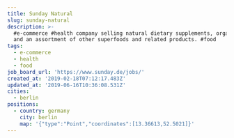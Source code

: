 ```yaml
---
title: Sunday Natural
slug: sunday-natural
description: >-
  #e-commerce #health company selling natural dietary supplements, organic teas,
  and an assortment of other superfoods and related products. #food
tags:
  - e-commerce
  - health
  - food
job_board_url: 'https://www.sunday.de/jobs/'
created_at: '2019-02-18T07:12:17.483Z'
updated_at: '2019-06-16T10:36:08.531Z'
cities:
  - berlin
positions:
  - country: germany
    city: berlin
    map: '{"type":"Point","coordinates":[13.36613,52.5021]}'
---
```


